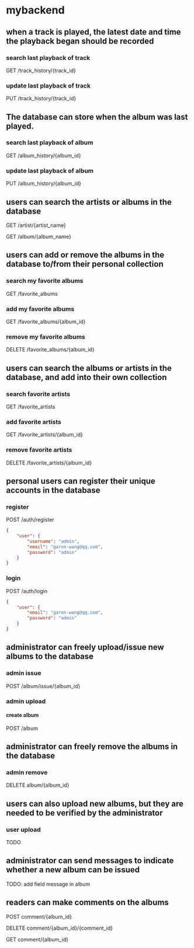 # mybackend

## when a track is played, the latest date and time the playback began should be recorded

### search last playback of track

GET /track_history/{track_id}

### update last playback of track

PUT /track_history/{track_id}

## The database can store when the album was last played.

### search last playback of album

GET /album_history/{album_id}

### update last playback of album

PUT /album_history/{album_id}

## users can search the artists or albums in the database

GET /artist/{artist_name}

GET /album/{album_name}

## users can add or remove the albums in the database to/from their personal collection

### search my favorite albums

GET /favorite_albums

### add my favorite albums

GET /favorite_albums/{album_id}

### remove my favorite albums

DELETE /favorite_albums/{album_id}

## users can search the albums or artists in the database, and add into their own collection

### search favorite artists

GET /favorite_artists

### add favorite artists

GET /favorite_artists/{album_id}

### remove favorite artists

DELETE /favorite_artists/{album_id}

## personal users can register their unique accounts in the database

### register

POST /auth/register

```json
{
    "user": {
        "username": "admin",
        "email": "garen-wang@qq.com",
        "password": "admin"
    }
}
```

### login

POST /auth/login

```json
{
    "user": {
        "email": "garen-wang@qq.com",
        "password": "admin"
    }
}
```

## administrator can freely upload/issue new albums to the database

### admin issue

POST /album/issue/{album_id}

### admin upload

#### create album

POST /album

## administrator can freely remove the albums in the database

### admin remove

DELETE album/{album_id}

## users can also upload new albums, but they are needed to be verified by the administrator

### user upload

TODO

## administrator can send messages to indicate whether a new album can be issued

TODO: add field message in album

## readers can make comments on the albums

POST comment/{album_id}

DELETE comment/{album_id}/{comment_id}

GET comment/{album_id}
